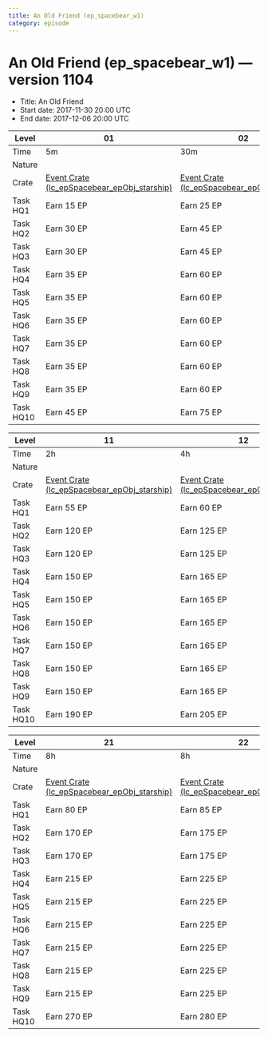```yaml
---
title: An Old Friend (ep_spacebear_w1)
category: episode
---
```


# An Old Friend (ep_spacebear_w1) — version 1104



  * Title: An Old Friend
  * Start date: 2017-11-30 20:00 UTC
  * End date: 2017-12-06 20:00 UTC

|Level    |01                                                                               |02                                                                               |03                                                               |04                                                                               |05                                                                               |06                                                                               |07                                                                               |08                                                                             |09                                                                               |10                                                                               |
|---------|---------------------------------------------------------------------------------|---------------------------------------------------------------------------------|-----------------------------------------------------------------|---------------------------------------------------------------------------------|---------------------------------------------------------------------------------|---------------------------------------------------------------------------------|---------------------------------------------------------------------------------|-------------------------------------------------------------------------------|---------------------------------------------------------------------------------|---------------------------------------------------------------------------------|
|Time     |5m                                                                               |30m                                                                              |0s                                                               |1h                                                                               |1h                                                                               |2h                                                                               |2h                                                                               |0s                                                                             |1h                                                                               |2h                                                                               |
|Nature   |                                                                                 |                                                                                 |★                                                                |                                                                                 |                                                                                 |                                                                                 |                                                                                 |★                                                                              |                                                                                 |                                                                                 |
|Crate    |[Event Crate (lc_epSpacebear_epObj_starship)](lc_epSpacebear_epObj_starship.html)|[Event Crate (lc_epSpacebear_epObj_starship)](lc_epSpacebear_epObj_starship.html)|[Event Crate (lc_epMilestone_credit)](lc_epMilestone_credit.html)|[Event Crate (lc_epSpacebear_epObj_starship)](lc_epSpacebear_epObj_starship.html)|[Event Crate (lc_epSpacebear_epObj_starship)](lc_epSpacebear_epObj_starship.html)|[Event Crate (lc_epSpacebear_epObj_starship)](lc_epSpacebear_epObj_starship.html)|[Event Crate (lc_epSpacebear_epObj_starship)](lc_epSpacebear_epObj_starship.html)|[Event Crate (lc_epMilestone_desert_smpl_m)](lc_epMilestone_desert_smpl_m.html)|[Event Crate (lc_epSpacebear_epObj_starship)](lc_epSpacebear_epObj_starship.html)|[Event Crate (lc_epSpacebear_epObj_starship)](lc_epSpacebear_epObj_starship.html)|
|Task HQ1 |Earn 15 EP                                                                       |Earn 25 EP                                                                       |Destroy 3 HQs                                                    |Earn 35 EP                                                                       |Earn 45 EP                                                                       |Earn 50 EP                                                                       |Earn 55 EP                                                                       |Deploy 10 Infantry Units                                                       |Earn 45 EP                                                                       |Earn 50 EP                                                                       |
|Task HQ2 |Earn 30 EP                                                                       |Earn 45 EP                                                                       |Destroy 3 HQs                                                    |Earn 70 EP                                                                       |Earn 95 EP                                                                       |Earn 105 EP                                                                      |Earn 120 EP                                                                      |Deploy 40 Infantry Units                                                       |Earn 95 EP                                                                       |Earn 105 EP                                                                      |
|Task HQ3 |Earn 30 EP                                                                       |Earn 45 EP                                                                       |Destroy 3 HQs                                                    |Earn 70 EP                                                                       |Earn 95 EP                                                                       |Earn 105 EP                                                                      |Earn 120 EP                                                                      |Deploy 40 Infantry Units                                                       |Earn 95 EP                                                                       |Earn 105 EP                                                                      |
|Task HQ4 |Earn 35 EP                                                                       |Earn 60 EP                                                                       |Destroy 3 HQs                                                    |Earn 90 EP                                                                       |Earn 120 EP                                                                      |Earn 135 EP                                                                      |Earn 150 EP                                                                      |Deploy 40 Infantry Units                                                       |Earn 120 EP                                                                      |Earn 135 EP                                                                      |
|Task HQ5 |Earn 35 EP                                                                       |Earn 60 EP                                                                       |Destroy 3 HQs                                                    |Earn 90 EP                                                                       |Earn 120 EP                                                                      |Earn 135 EP                                                                      |Earn 150 EP                                                                      |Deploy 40 Infantry Units                                                       |Earn 120 EP                                                                      |Earn 135 EP                                                                      |
|Task HQ6 |Earn 35 EP                                                                       |Earn 60 EP                                                                       |Destroy 3 HQs                                                    |Earn 90 EP                                                                       |Earn 120 EP                                                                      |Earn 135 EP                                                                      |Earn 150 EP                                                                      |Deploy 70 Infantry Units                                                       |Earn 120 EP                                                                      |Earn 135 EP                                                                      |
|Task HQ7 |Earn 35 EP                                                                       |Earn 60 EP                                                                       |Destroy 3 HQs                                                    |Earn 90 EP                                                                       |Earn 120 EP                                                                      |Earn 135 EP                                                                      |Earn 150 EP                                                                      |Deploy 75 Infantry Units                                                       |Earn 120 EP                                                                      |Earn 135 EP                                                                      |
|Task HQ8 |Earn 35 EP                                                                       |Earn 60 EP                                                                       |Destroy 3 HQs                                                    |Earn 90 EP                                                                       |Earn 120 EP                                                                      |Earn 135 EP                                                                      |Earn 150 EP                                                                      |Deploy 75 Infantry Units                                                       |Earn 120 EP                                                                      |Earn 135 EP                                                                      |
|Task HQ9 |Earn 35 EP                                                                       |Earn 60 EP                                                                       |Destroy 3 HQs                                                    |Earn 90 EP                                                                       |Earn 120 EP                                                                      |Earn 135 EP                                                                      |Earn 150 EP                                                                      |Deploy 75 Infantry Units                                                       |Earn 120 EP                                                                      |Earn 135 EP                                                                      |
|Task HQ10|Earn 45 EP                                                                       |Earn 75 EP                                                                       |Destroy 3 HQs                                                    |Earn 115 EP                                                                      |Earn 150 EP                                                                      |Earn 170 EP                                                                      |Earn 190 EP                                                                      |Deploy 165 Infantry Units                                                      |Earn 150 EP                                                                      |Earn 170 EP                                                                      |


|Level    |11                                                                               |12                                                                               |13                                                                               |14                                                                               |15                                                                       |16                                                                               |17                                                                               |18                                                                               |19                                                                               |20                                                                               |
|---------|---------------------------------------------------------------------------------|---------------------------------------------------------------------------------|---------------------------------------------------------------------------------|---------------------------------------------------------------------------------|-------------------------------------------------------------------------|---------------------------------------------------------------------------------|---------------------------------------------------------------------------------|---------------------------------------------------------------------------------|---------------------------------------------------------------------------------|---------------------------------------------------------------------------------|
|Time     |2h                                                                               |4h                                                                               |4h                                                                               |8h                                                                               |0s                                                                       |2h                                                                               |2h                                                                               |4h                                                                               |4h                                                                               |8h                                                                               |
|Nature   |                                                                                 |                                                                                 |                                                                                 |                                                                                 |★                                                                        |                                                                                 |                                                                                 |                                                                                 |                                                                                 |                                                                                 |
|Crate    |[Event Crate (lc_epSpacebear_epObj_starship)](lc_epSpacebear_epObj_starship.html)|[Event Crate (lc_epSpacebear_epObj_starship)](lc_epSpacebear_epObj_starship.html)|[Event Crate (lc_epSpacebear_epObj_starship)](lc_epSpacebear_epObj_starship.html)|[Event Crate (lc_epSpacebear_epObj_starship)](lc_epSpacebear_epObj_starship.html)|[Event Crate (lc_epMilestone_desert_eqp)](lc_epMilestone_desert_eqp.html)|[Event Crate (lc_epSpacebear_epObj_starship)](lc_epSpacebear_epObj_starship.html)|[Event Crate (lc_epSpacebear_epObj_starship)](lc_epSpacebear_epObj_starship.html)|[Event Crate (lc_epSpacebear_epObj_starship)](lc_epSpacebear_epObj_starship.html)|[Event Crate (lc_epSpacebear_epObj_starship)](lc_epSpacebear_epObj_starship.html)|[Event Crate (lc_epSpacebear_epObj_starship)](lc_epSpacebear_epObj_starship.html)|
|Task HQ1 |Earn 55 EP                                                                       |Earn 60 EP                                                                       |Earn 65 EP                                                                       |Earn 70 EP                                                                       |Loot 2000 Credits                                                        |Earn 60 EP                                                                       |Earn 65 EP                                                                       |Earn 70 EP                                                                       |Earn 75 EP                                                                       |Earn 75 EP                                                                       |
|Task HQ2 |Earn 120 EP                                                                      |Earn 125 EP                                                                      |Earn 135 EP                                                                      |Earn 145 EP                                                                      |Loot 7000 Credits                                                        |Earn 125 EP                                                                      |Earn 135 EP                                                                      |Earn 145 EP                                                                      |Earn 160 EP                                                                      |Earn 160 EP                                                                      |
|Task HQ3 |Earn 120 EP                                                                      |Earn 125 EP                                                                      |Earn 135 EP                                                                      |Earn 145 EP                                                                      |Loot 25000 Credits                                                       |Earn 125 EP                                                                      |Earn 135 EP                                                                      |Earn 145 EP                                                                      |Earn 160 EP                                                                      |Earn 160 EP                                                                      |
|Task HQ4 |Earn 150 EP                                                                      |Earn 165 EP                                                                      |Earn 175 EP                                                                      |Earn 185 EP                                                                      |Loot 66000 Credits                                                       |Earn 165 EP                                                                      |Earn 175 EP                                                                      |Earn 185 EP                                                                      |Earn 205 EP                                                                      |Earn 205 EP                                                                      |
|Task HQ5 |Earn 150 EP                                                                      |Earn 165 EP                                                                      |Earn 175 EP                                                                      |Earn 185 EP                                                                      |Loot 96000 Credits                                                       |Earn 165 EP                                                                      |Earn 175 EP                                                                      |Earn 185 EP                                                                      |Earn 205 EP                                                                      |Earn 205 EP                                                                      |
|Task HQ6 |Earn 150 EP                                                                      |Earn 165 EP                                                                      |Earn 175 EP                                                                      |Earn 185 EP                                                                      |Loot 280000 Credits                                                      |Earn 165 EP                                                                      |Earn 175 EP                                                                      |Earn 185 EP                                                                      |Earn 205 EP                                                                      |Earn 205 EP                                                                      |
|Task HQ7 |Earn 150 EP                                                                      |Earn 165 EP                                                                      |Earn 175 EP                                                                      |Earn 185 EP                                                                      |Loot 354000 Credits                                                      |Earn 165 EP                                                                      |Earn 175 EP                                                                      |Earn 185 EP                                                                      |Earn 205 EP                                                                      |Earn 205 EP                                                                      |
|Task HQ8 |Earn 150 EP                                                                      |Earn 165 EP                                                                      |Earn 175 EP                                                                      |Earn 185 EP                                                                      |Loot 900 Contraband                                                      |Earn 165 EP                                                                      |Earn 175 EP                                                                      |Earn 185 EP                                                                      |Earn 205 EP                                                                      |Earn 205 EP                                                                      |
|Task HQ9 |Earn 150 EP                                                                      |Earn 165 EP                                                                      |Earn 175 EP                                                                      |Earn 185 EP                                                                      |Loot 1400 Contraband                                                     |Earn 165 EP                                                                      |Earn 175 EP                                                                      |Earn 185 EP                                                                      |Earn 205 EP                                                                      |Earn 205 EP                                                                      |
|Task HQ10|Earn 190 EP                                                                      |Earn 205 EP                                                                      |Earn 215 EP                                                                      |Earn 230 EP                                                                      |Loot 3900 Contraband                                                     |Earn 205 EP                                                                      |Earn 215 EP                                                                      |Earn 230 EP                                                                      |Earn 260 EP                                                                      |Earn 260 EP                                                                      |


|Level    |21                                                                               |22                                                                               |23                                                                                       |24                                                                                       |
|---------|---------------------------------------------------------------------------------|---------------------------------------------------------------------------------|-----------------------------------------------------------------------------------------|-----------------------------------------------------------------------------------------|
|Time     |8h                                                                               |8h                                                                               |0s                                                                                       |2h                                                                                       |
|Nature   |                                                                                 |                                                                                 |★                                                                                        |♻                                                                                        |
|Crate    |[Event Crate (lc_epSpacebear_epObj_starship)](lc_epSpacebear_epObj_starship.html)|[Event Crate (lc_epSpacebear_epObj_starship)](lc_epSpacebear_epObj_starship.html)|[Event Crate (lc_epMilestone_spacebear_starship)](lc_epMilestone_spacebear_starship.html)|[Elite Event Crate (lc_epSpacebear_bonObj_starship)](lc_epSpacebear_bonObj_starship.html)|
|Task HQ1 |Earn 80 EP                                                                       |Earn 85 EP                                                                       |Destroy 3 Turrets                                                                        |Earn 90 EP                                                                               |
|Task HQ2 |Earn 170 EP                                                                      |Earn 175 EP                                                                      |Destroy 6 Turrets                                                                        |Earn 185 EP                                                                              |
|Task HQ3 |Earn 170 EP                                                                      |Earn 175 EP                                                                      |Destroy 15 Turrets                                                                       |Earn 185 EP                                                                              |
|Task HQ4 |Earn 215 EP                                                                      |Earn 225 EP                                                                      |Destroy 30 Turrets                                                                       |Earn 240 EP                                                                              |
|Task HQ5 |Earn 215 EP                                                                      |Earn 225 EP                                                                      |Destroy 36 Turrets                                                                       |Earn 240 EP                                                                              |
|Task HQ6 |Earn 215 EP                                                                      |Earn 225 EP                                                                      |Destroy 54 Turrets                                                                       |Earn 240 EP                                                                              |
|Task HQ7 |Earn 215 EP                                                                      |Earn 225 EP                                                                      |Destroy 66 Turrets                                                                       |Earn 240 EP                                                                              |
|Task HQ8 |Earn 215 EP                                                                      |Earn 225 EP                                                                      |Destroy 69 Turrets                                                                       |Earn 240 EP                                                                              |
|Task HQ9 |Earn 215 EP                                                                      |Earn 225 EP                                                                      |Destroy 93 Turrets                                                                       |Earn 240 EP                                                                              |
|Task HQ10|Earn 270 EP                                                                      |Earn 280 EP                                                                      |Destroy 204 Turrets                                                                      |Earn 300 EP                                                                              |


